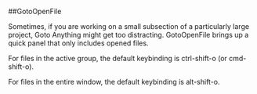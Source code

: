 ##GotoOpenFile

Sometimes, if you are working on a small subsection of a particularly large project, Goto Anything might get too distracting.  GotoOpenFile brings up a quick panel that only includes opened files.

For files in the active group, the default keybinding is ctrl-shift-o (or cmd-shift-o).

For files in the entire window, the default keybinding is alt-shift-o.